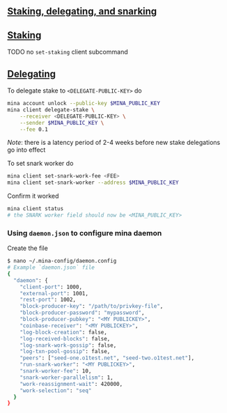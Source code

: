 ## [Staking, delegating, and snarking](https://docs.minaprotocol.com/node-operators/staking-and-snarking)

## [Staking](https://docs.minaprotocol.com/node-operators/staking-and-snarking#staking-mina)

TODO no `set-staking` client subcommand

## [Delegating](https://docs.minaprotocol.com/node-operators/staking-and-snarking#delegating-mina)

To delegate stake to `<DELEGATE-PUBLIC-KEY>` do

```sh
mina account unlock --public-key $MINA_PUBLIC_KEY
mina client delegate-stake \
    --receiver <DELEGATE-PUBLIC-KEY> \
    --sender $MINA_PUBLIC_KEY \
    --fee 0.1
```

*Note*: there is a latency period of 2-4 weeks before new stake delegations go into effect

To set snark worker do

```sh
mina client set-snark-work-fee <FEE>
mina client set-snark-worker --address $MINA_PUBLIC_KEY
```

Confirm it worked

```sh
mina client status
# the SNARK worker field should now be <MINA_PUBLIC_KEY>
```

### Using `daemon.json` to configure mina daemon

Create the file

```sh
$ nano ~/.mina-config/daemon.config
# Example `daemon.json` file
{
  "daemon": {
    "client-port": 1000,
    "external-port": 1001,
    "rest-port": 1002,
    "block-producer-key": "/path/to/privkey-file",
    "block-producer-password": "mypassword",
    "block-producer-pubkey": "<MY PUBLICKEY>",
    "coinbase-receiver": "<MY PUBLICKEY>",
    "log-block-creation": false,
    "log-received-blocks": false,
    "log-snark-work-gossip": false,
    "log-txn-pool-gossip": false,
    "peers": ["seed-one.o1test.net", "seed-two.o1test.net"],
    "run-snark-worker": "<MY PUBLICKEY>",
    "snark-worker-fee": 10,
    "snark-worker-parallelism": 1,
    "work-reassignment-wait": 420000,
    "work-selection": "seq"
  }
}
```
